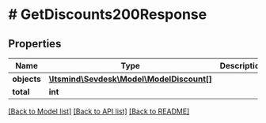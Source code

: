 # # GetDiscounts200Response

## Properties

Name | Type | Description | Notes
------------ | ------------- | ------------- | -------------
**objects** | [**\Itsmind\Sevdesk\Model\ModelDiscount[]**](ModelDiscount.md) |  |
**total** | **int** |  | [optional]

[[Back to Model list]](../../README.md#models) [[Back to API list]](../../README.md#endpoints) [[Back to README]](../../README.md)
